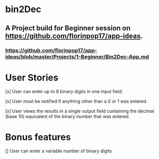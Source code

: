 # bin2Dec

## A Project build for Beginner session on https://github.com/florinpop17/app-ideas.

### https://github.com/florinpop17/app-ideas/blob/master/Projects/1-Beginner/Bin2Dec-App.md


# User Stories

   [x] User can enter up to 8 binary digits in one input field.
   
   [x] User must be notified if anything other than a 0 or 1 was entered.
   
   [x] User views the results in a single output field containing the decimal (base 10) equivalent of the binary number that was entered.

# Bonus features

   [] User can enter a variable number of binary digits
